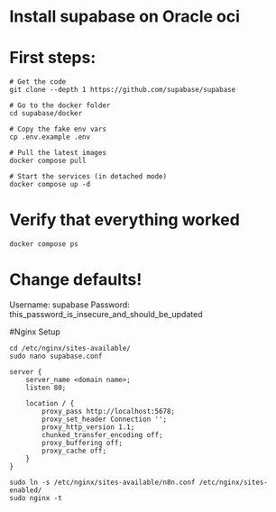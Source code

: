 # Install supabase on Oracle oci

# First steps:
```
# Get the code
git clone --depth 1 https://github.com/supabase/supabase

# Go to the docker folder
cd supabase/docker

# Copy the fake env vars
cp .env.example .env

# Pull the latest images
docker compose pull

# Start the services (in detached mode)
docker compose up -d
```

# Verify that everything worked

```
docker compose ps
```

# Change defaults!
Username: supabase
Password: this_password_is_insecure_and_should_be_updated

#Nginx Setup

```
cd /etc/nginx/sites-available/
sudo nano supabase.conf
```

```
server {
    server_name <domain name>;
    listen 80;

    location / {
        proxy_pass http://localhost:5678;
        proxy_set_header Connection '';
        proxy_http_version 1.1;
        chunked_transfer_encoding off;
        proxy_buffering off;
        proxy_cache off;
    }
}
```
```
sudo ln -s /etc/nginx/sites-available/n8n.conf /etc/nginx/sites-enabled/
sudo nginx -t
```


